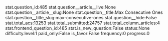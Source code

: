 stat.question_id:485
stat.question__article__live:None
stat.question__article__slug:None
stat.question__title:Max Consecutive Ones
stat.question__title_slug:max-consecutive-ones
stat.question__hide:False
stat.total_acs:13253
stat.total_submitted:24757
stat.total_column_articles:4
stat.frontend_question_id:485
stat.is_new_question:False
status:None
difficulty.level:1
paid_only:False
is_favor:False
frequency:0
progress:0
